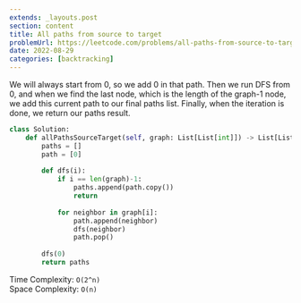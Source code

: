 ```yaml
---
extends: _layouts.post
section: content
title: All paths from source to target
problemUrl: https://leetcode.com/problems/all-paths-from-source-to-target/
date: 2022-08-29
categories: [backtracking]
---
```


We will always start from 0, so we add 0 in that path. Then we run DFS from 0, and when we find the last node, which is the length of the graph-1 node, we add this current path to our final paths list. Finally, when the iteration is done, we return our paths result.

```python
class Solution:
    def allPathsSourceTarget(self, graph: List[List[int]]) -> List[List[int]]:
        paths = []
        path = [0]
        
        def dfs(i):
            if i == len(graph)-1:
                paths.append(path.copy())
                return
            
            for neighbor in graph[i]:
                path.append(neighbor)
                dfs(neighbor)
                path.pop()
        
        dfs(0)
        return paths
```

Time Complexity: `O(2^n)` <br/>
Space Complexity: `O(n)`